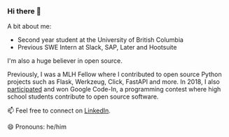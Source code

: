 ### Hi there 👋

A bit about me:
* Second year student at the University of British Columbia
* Previous SWE Intern at Slack, SAP, Later and Hootsuite

I'm also a huge believer in open source. 

Previously, I was a MLH Fellow where I contributed to open source Python projects such as Flask, Werkzeug, Click, FastAPI and more. In 2018, I also [participated](https://kx-chen-gci-blog.netlify.app/tasks/) and won Google Code-In, a programming contest where high school students contribute to open source software. 

📫 Feel free to connect on [LinkedIn](https://www.linkedin.com/in/kai-xing-chen/).

😄 Pronouns: he/him

